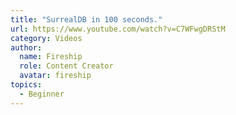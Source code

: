 ```yaml
---
title: "SurrealDB in 100 seconds."
url: https://www.youtube.com/watch?v=C7WFwgDRStM
category: Videos
author:
  name: Fireship
  role: Content Creator
  avatar: fireship
topics:
  - Beginner
---
```


